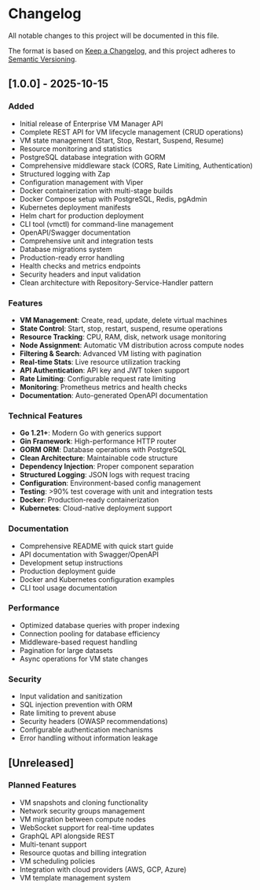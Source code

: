# Changelog

All notable changes to this project will be documented in this file.

The format is based on [Keep a Changelog](https://keepachangelog.com/en/1.0.0/),
and this project adheres to [Semantic Versioning](https://semver.org/spec/v2.0.0.html).

## [1.0.0] - 2025-10-15

### Added
- Initial release of Enterprise VM Manager API
- Complete REST API for VM lifecycle management (CRUD operations)
- VM state management (Start, Stop, Restart, Suspend, Resume)
- Resource monitoring and statistics
- PostgreSQL database integration with GORM
- Comprehensive middleware stack (CORS, Rate Limiting, Authentication)
- Structured logging with Zap
- Configuration management with Viper
- Docker containerization with multi-stage builds
- Docker Compose setup with PostgreSQL, Redis, pgAdmin
- Kubernetes deployment manifests
- Helm chart for production deployment
- CLI tool (vmctl) for command-line management
- OpenAPI/Swagger documentation
- Comprehensive unit and integration tests
- Database migrations system
- Production-ready error handling
- Health checks and metrics endpoints
- Security headers and input validation
- Clean architecture with Repository-Service-Handler pattern

### Features
- **VM Management**: Create, read, update, delete virtual machines
- **State Control**: Start, stop, restart, suspend, resume operations
- **Resource Tracking**: CPU, RAM, disk, network usage monitoring
- **Node Assignment**: Automatic VM distribution across compute nodes
- **Filtering & Search**: Advanced VM listing with pagination
- **Real-time Stats**: Live resource utilization tracking
- **API Authentication**: API key and JWT token support
- **Rate Limiting**: Configurable request rate limiting
- **Monitoring**: Prometheus metrics and health checks
- **Documentation**: Auto-generated OpenAPI documentation

### Technical Features
- **Go 1.21+**: Modern Go with generics support
- **Gin Framework**: High-performance HTTP router
- **GORM ORM**: Database operations with PostgreSQL
- **Clean Architecture**: Maintainable code structure
- **Dependency Injection**: Proper component separation
- **Structured Logging**: JSON logs with request tracing  
- **Configuration**: Environment-based config management
- **Testing**: >90% test coverage with unit and integration tests
- **Docker**: Production-ready containerization
- **Kubernetes**: Cloud-native deployment support

### Documentation
- Comprehensive README with quick start guide
- API documentation with Swagger/OpenAPI
- Development setup instructions
- Production deployment guide
- Docker and Kubernetes configuration examples
- CLI tool usage documentation

### Performance
- Optimized database queries with proper indexing
- Connection pooling for database efficiency
- Middleware-based request handling
- Pagination for large datasets
- Async operations for VM state changes

### Security
- Input validation and sanitization
- SQL injection prevention with ORM
- Rate limiting to prevent abuse
- Security headers (OWASP recommendations)
- Configurable authentication mechanisms
- Error handling without information leakage

## [Unreleased]

### Planned Features
- VM snapshots and cloning functionality
- Network security groups management
- VM migration between compute nodes
- WebSocket support for real-time updates
- GraphQL API alongside REST
- Multi-tenant support
- Resource quotas and billing integration
- VM scheduling policies
- Integration with cloud providers (AWS, GCP, Azure)
- VM template management system
